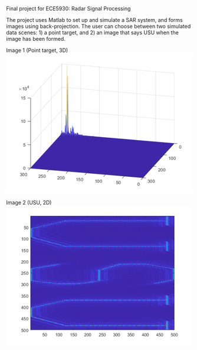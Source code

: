 Final project for ECE5930: Radar Signal Processing

The project uses Matlab to set up and simulate a SAR system, and forms images using back-projection. The user can choose between two simulated data scenes: 1) a point target, and 2) an image that says USU when the image has been formed.

Image 1 (Point target, 3D)
![alt text](https://github.com/joshdb1/SAR-Backprojection-Sim/blob/master/PointTarget.png)

Image 2 (USU, 2D)
![alt text](https://github.com/joshdb1/SAR-Backprojection-Sim/blob/master/USU.png)
